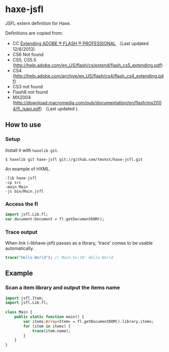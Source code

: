 # haxe-jsfl

JSFL extern definition for Haxe.

Definitions are copied from:
  * CC [Extending ADOBE ® FLASH ® PROFESSIONAL](http://help.adobe.com/en_US/flash/cs/extend/flash_extending_reference.pdf) （Last updated 12/6/2013).
  * CS6 Not found
  * CS5, CS5.5 (http://help.adobe.com/en_US/flash/cs/extend/flash_cs5_extending.pdf)
  * CS4 (http://help.adobe.com/archive/en_US/flash/cs4/flash_cs4_extending.pdf)
  * CS3 not found
  * Flash8 not found
  * MX2004 (http://download.macromedia.com/pub/documentation/en/flash/mx2004/fl_jsapi.pdf) （Last updated ).

## How to use

### Setup

Install it with `haxelib git`.

```
$ haxelib git haxe-jsfl git://github.com/tmskst/haxe-jsfl.git
```

An example of HXML.

```
-lib haxe-jsfl
-cp src
-main Main
-js bin/Main.jsfl
```

### Access the fl

```haxe
import jsfl.Lib.fl;
var document:Document = fl.getDocumentDOM();
```

### Trace output

When link (-libhaxe-jsfl) passes as a library, 'trace' comes to be usable automatically.

```haxe
trace("Hello World"); // Main.hx:10: Hello World
```

## Example

### Scan a item library and output the items name

```haxe
import jsfl.Item;
import jsfl.Lib.fl;
 
class Main {
	public static function main() {
		var items:Array<Item> = fl.getDocumentDOM().library.items;
		for (item in items) {
			trace(item.name);
		}
	}
}
```
